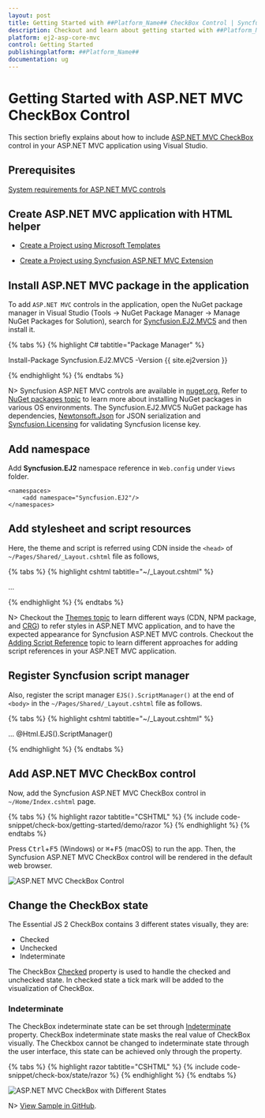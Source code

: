 ```yaml
---
layout: post
title: Getting Started with ##Platform_Name## CheckBox Control | Syncfusion
description: Checkout and learn about getting started with ##Platform_Name## CheckBox control of Syncfusion Essential JS 2 and more details.
platform: ej2-asp-core-mvc
control: Getting Started
publishingplatform: ##Platform_Name##
documentation: ug
---
```



# Getting Started with ASP.NET MVC CheckBox Control

This section briefly explains about how to include [ASP.NET MVC CheckBox](https://www.syncfusion.com/aspnet-mvc-ui-controls/checkbox) control in your ASP.NET MVC application using Visual Studio.

## Prerequisites

[System requirements for ASP.NET MVC controls](https://ej2.syncfusion.com/aspnetmvc/documentation/system-requirements)

## Create ASP.NET MVC application with HTML helper

* [Create a Project using Microsoft Templates](https://learn.microsoft.com/en-us/aspnet/core/tutorials/first-mvc-app/start-mvc?view=aspnetcore-6.0&tabs=visual-studio)

* [Create a Project using Syncfusion ASP.NET MVC Extension](https://ej2.syncfusion.com/aspnetmvc/documentation/getting-started/project-template)

## Install ASP.NET MVC package in the application

To add `ASP.NET MVC` controls in the application, open the NuGet package manager in Visual Studio (Tools → NuGet Package Manager → Manage NuGet Packages for Solution), search for [Syncfusion.EJ2.MVC5](https://www.nuget.org/packages/Syncfusion.EJ2.MVC5) and then install it.

{% tabs %}
{% highlight C# tabtitle="Package Manager" %}

Install-Package Syncfusion.EJ2.MVC5 -Version {{ site.ej2version }}

{% endhighlight %}
{% endtabs %}

N> Syncfusion ASP.NET MVC controls are available in [nuget.org.](https://www.nuget.org/packages?q=syncfusion.EJ2) Refer to [NuGet packages topic](https://ej2.syncfusion.com/aspnetmvc/documentation/nuget-packages) to learn more about installing NuGet packages in various OS environments. The Syncfusion.EJ2.MVC5 NuGet package has dependencies, [Newtonsoft.Json](https://www.nuget.org/packages/Newtonsoft.Json/) for JSON serialization and [Syncfusion.Licensing](https://www.nuget.org/packages/Syncfusion.Licensing/) for validating Syncfusion license key.

## Add namespace

Add **Syncfusion.EJ2** namespace reference in `Web.config` under `Views` folder.

```
<namespaces>
    <add namespace="Syncfusion.EJ2"/>
</namespaces>
```

## Add stylesheet and script resources

Here, the theme and script is referred using CDN inside the `<head>` of `~/Pages/Shared/_Layout.cshtml` file as follows,

{% tabs %}
{% highlight cshtml tabtitle="~/_Layout.cshtml" %}

<head>
    ...
    <!-- Syncfusion ASP.NET MVC controls styles -->
    <link rel="stylesheet" href="https://cdn.syncfusion.com/ej2/{{ site.ej2version }}/fluent.css" />
    <!-- Syncfusion ASP.NET MVC controls scripts -->
    <script src="https://cdn.syncfusion.com/ej2/{{ site.ej2version }}/dist/ej2.min.js"></script>
</head>

{% endhighlight %}
{% endtabs %}

N> Checkout the [Themes topic](https://ej2.syncfusion.com/aspnetmvc/documentation/appearance/theme) to learn different ways (CDN, NPM package, and [CRG](https://ej2.syncfusion.com/aspnetmvc/documentation/common/custom-resource-generator)) to refer styles in ASP.NET MVC application, and to have the expected appearance for Syncfusion ASP.NET MVC controls. Checkout the [Adding Script Reference](https://ej2.syncfusion.com/aspnetmvc/documentation/common/adding-script-references) topic to learn different approaches for adding script references in your ASP.NET MVC application.

## Register Syncfusion script manager

Also, register the script manager `EJS().ScriptManager()` at the end of `<body>` in the `~/Pages/Shared/_Layout.cshtml` file as follows.

{% tabs %}
{% highlight cshtml tabtitle="~/_Layout.cshtml" %}

<body>
...
    <!-- Syncfusion ASP.NET MVC Script Manager -->
    @Html.EJS().ScriptManager()
</body>

{% endhighlight %}
{% endtabs %}

## Add ASP.NET MVC CheckBox control

Now, add the Syncfusion ASP.NET MVC CheckBox control in `~/Home/Index.cshtml` page.

{% tabs %}
{% highlight razor tabtitle="CSHTML" %}
{% include code-snippet/check-box/getting-started/demo/razor %}
{% endhighlight %}
{% endtabs %}

Press <kbd>Ctrl</kbd>+<kbd>F5</kbd> (Windows) or <kbd>⌘</kbd>+<kbd>F5</kbd> (macOS) to run the app. Then, the Syncfusion ASP.NET MVC CheckBox control will be rendered in the default web browser.

![ASP.NET MVC CheckBox Control](images/check-box.png)

## Change the CheckBox state

The Essential JS 2 CheckBox contains 3 different states visually, they are:
* Checked
* Unchecked
* Indeterminate

The CheckBox [Checked](https://help.syncfusion.com/cr/aspnetmvc-js2/Syncfusion.EJ2.Buttons.CheckBox.html#Syncfusion_EJ2_Buttons_CheckBox_Checked) property is used to handle the checked and unchecked state. In checked state a tick mark will be added to the visualization of CheckBox.

### Indeterminate

The CheckBox indeterminate state can be set through [Indeterminate](https://help.syncfusion.com/cr/aspnetmvc-js2/Syncfusion.EJ2.Buttons.CheckBox.html#Syncfusion_EJ2_Buttons_CheckBox_Indeterminate) property. CheckBox indeterminate state masks the real value of CheckBox visually. The Checkbox cannot be changed to indeterminate state through the user interface, this state can be achieved only through the property.

{% tabs %}
{% highlight razor tabtitle="CSHTML" %}
{% include code-snippet/check-box/state/razor %}
{% endhighlight %}
{% endtabs %}

![ASP.NET MVC CheckBox with Different States](images/checkbox-state.png)

N> [View Sample in GitHub](https://github.com/SyncfusionExamples/ASP-NET-MVC-Getting-Started-Examples/tree/main/CheckBox/ASP.NET%20MVC%20Razor%20Examples).